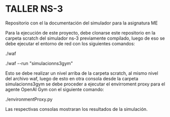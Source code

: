 # TALLER NS-3

Repositorio con el la documentación del simulador para la asignatura ME

Para la ejecución de este proyecto, debe clonarse este repositorio en la carpeta scratch del simulador ns-3
previamente compilado, luego de eso se debe ejecutar el entorno de red con los siguientes comandos:

./waf

./waf --run "simulacionns3gym"

Esto se debe realizar un nivel arriba de la carpeta scratch, al mismo nivel del archivo waf, luego de esto en 
otra consola desde la carpeta simulacionns3gym se debe proceder a ejecutar el envirroment proxy para el 
agente OpenAI Gym con el siguiente comando:

./environmentProxy.py

Las respectivas consolas mostraran los resultados de la simulación.
